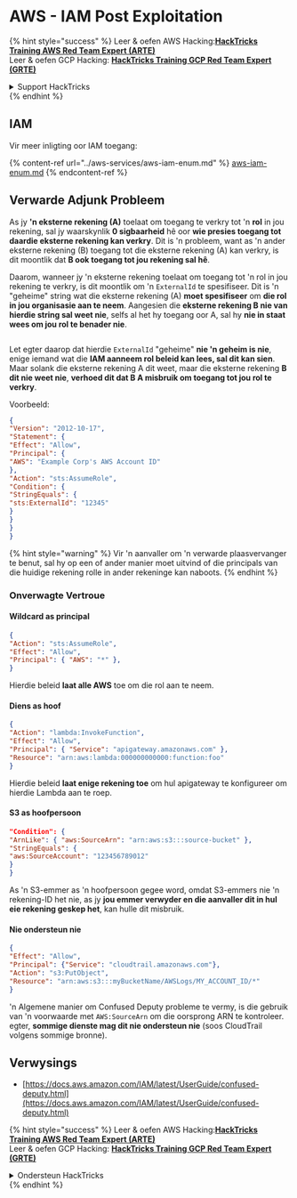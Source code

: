 # AWS - IAM Post Exploitation

{% hint style="success" %}
Leer & oefen AWS Hacking:<img src="../../../.gitbook/assets/image (1) (1) (1) (1).png" alt="" data-size="line">[**HackTricks Training AWS Red Team Expert (ARTE)**](https://training.hacktricks.xyz/courses/arte)<img src="../../../.gitbook/assets/image (1) (1) (1) (1).png" alt="" data-size="line">\
Leer & oefen GCP Hacking: <img src="../../../.gitbook/assets/image (2) (1).png" alt="" data-size="line">[**HackTricks Training GCP Red Team Expert (GRTE)**<img src="../../../.gitbook/assets/image (2) (1).png" alt="" data-size="line">](https://training.hacktricks.xyz/courses/grte)

<details>

<summary>Support HackTricks</summary>

* Kyk na die [**subskripsie planne**](https://github.com/sponsors/carlospolop)!
* **Sluit aan by die** 💬 [**Discord groep**](https://discord.gg/hRep4RUj7f) of die [**telegram groep**](https://t.me/peass) of **volg** ons op **Twitter** 🐦 [**@hacktricks\_live**](https://twitter.com/hacktricks_live)**.**
* **Deel hacking truuks deur PRs in te dien na die** [**HackTricks**](https://github.com/carlospolop/hacktricks) en [**HackTricks Cloud**](https://github.com/carlospolop/hacktricks-cloud) github repos.

</details>
{% endhint %}

## IAM

Vir meer inligting oor IAM toegang:

{% content-ref url="../aws-services/aws-iam-enum.md" %}
[aws-iam-enum.md](../aws-services/aws-iam-enum.md)
{% endcontent-ref %}

## Verwarde Adjunk Probleem

As jy **'n eksterne rekening (A)** toelaat om toegang te verkry tot 'n **rol** in jou rekening, sal jy waarskynlik **0 sigbaarheid** hê oor **wie presies toegang tot daardie eksterne rekening kan verkry**. Dit is 'n probleem, want as 'n ander eksterne rekening (B) toegang tot die eksterne rekening (A) kan verkry, is dit moontlik dat **B ook toegang tot jou rekening sal hê**.

Daarom, wanneer jy 'n eksterne rekening toelaat om toegang tot 'n rol in jou rekening te verkry, is dit moontlik om 'n `ExternalId` te spesifiseer. Dit is 'n "geheime" string wat die eksterne rekening (A) **moet spesifiseer** om **die rol in jou organisasie aan te neem**. Aangesien die **eksterne rekening B nie van hierdie string sal weet nie**, selfs al het hy toegang oor A, sal hy **nie in staat wees om jou rol te benader nie**.

<figure><img src="../../../.gitbook/assets/image (95).png" alt=""><figcaption></figcaption></figure>

Let egter daarop dat hierdie `ExternalId` "geheime" **nie 'n geheim is nie**, enige iemand wat die **IAM aanneem rol beleid kan lees, sal dit kan sien**. Maar solank die eksterne rekening A dit weet, maar die eksterne rekening **B dit nie weet nie**, **verhoed dit dat B A misbruik om toegang tot jou rol te verkry**.

Voorbeeld:
```json
{
"Version": "2012-10-17",
"Statement": {
"Effect": "Allow",
"Principal": {
"AWS": "Example Corp's AWS Account ID"
},
"Action": "sts:AssumeRole",
"Condition": {
"StringEquals": {
"sts:ExternalId": "12345"
}
}
}
}
```
{% hint style="warning" %}
Vir 'n aanvaller om 'n verwarde plaasvervanger te benut, sal hy op een of ander manier moet uitvind of die principals van die huidige rekening rolle in ander rekeninge kan naboots.
{% endhint %}

### Onverwagte Vertroue

#### Wildcard as principal
```json
{
"Action": "sts:AssumeRole",
"Effect": "Allow",
"Principal": { "AWS": "*" },
}
```
Hierdie beleid **laat alle AWS** toe om die rol aan te neem.

#### Diens as hoof
```json
{
"Action": "lambda:InvokeFunction",
"Effect": "Allow",
"Principal": { "Service": "apigateway.amazonaws.com" },
"Resource": "arn:aws:lambda:000000000000:function:foo"
}
```
Hierdie beleid **laat enige rekening toe** om hul apigateway te konfigureer om hierdie Lambda aan te roep.

#### S3 as hoofpersoon
```json
"Condition": {
"ArnLike": { "aws:SourceArn": "arn:aws:s3:::source-bucket" },
"StringEquals": {
"aws:SourceAccount": "123456789012"
}
}
```
As 'n S3-emmer as 'n hoofpersoon gegee word, omdat S3-emmers nie 'n rekening-ID het nie, as jy **jou emmer verwyder en die aanvaller dit in hul eie rekening geskep het**, kan hulle dit misbruik.

#### Nie ondersteun nie
```json
{
"Effect": "Allow",
"Principal": {"Service": "cloudtrail.amazonaws.com"},
"Action": "s3:PutObject",
"Resource": "arn:aws:s3:::myBucketName/AWSLogs/MY_ACCOUNT_ID/*"
}
```
'n Algemene manier om Confused Deputy probleme te vermy, is die gebruik van 'n voorwaarde met `AWS:SourceArn` om die oorsprong ARN te kontroleer. egter, **sommige dienste mag dit nie ondersteun nie** (soos CloudTrail volgens sommige bronne).

## Verwysings

* [https://docs.aws.amazon.com/IAM/latest/UserGuide/confused-deputy.html](https://docs.aws.amazon.com/IAM/latest/UserGuide/confused-deputy.html)

{% hint style="success" %}
Leer & oefen AWS Hacking:<img src="../../../.gitbook/assets/image (1) (1) (1) (1).png" alt="" data-size="line">[**HackTricks Training AWS Red Team Expert (ARTE)**](https://training.hacktricks.xyz/courses/arte)<img src="../../../.gitbook/assets/image (1) (1) (1) (1).png" alt="" data-size="line">\
Leer & oefen GCP Hacking: <img src="../../../.gitbook/assets/image (2) (1).png" alt="" data-size="line">[**HackTricks Training GCP Red Team Expert (GRTE)**<img src="../../../.gitbook/assets/image (2) (1).png" alt="" data-size="line">](https://training.hacktricks.xyz/courses/grte)

<details>

<summary>Ondersteun HackTricks</summary>

* Kyk na die [**subskripsie planne**](https://github.com/sponsors/carlospolop)!
* **Sluit aan by die** 💬 [**Discord groep**](https://discord.gg/hRep4RUj7f) of die [**telegram groep**](https://t.me/peass) of **volg** ons op **Twitter** 🐦 [**@hacktricks\_live**](https://twitter.com/hacktricks_live)**.**
* **Deel hacking truuks deur PRs in te dien na die** [**HackTricks**](https://github.com/carlospolop/hacktricks) en [**HackTricks Cloud**](https://github.com/carlospolop/hacktricks-cloud) github repos.

</details>
{% endhint %}
